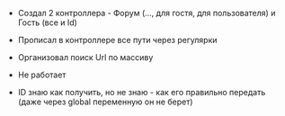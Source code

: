 - Создал 2 контроллера - Форум (..., для гостя, для пользователя) и Гость (все и Id)
- Прописал в контроллере все пути через регулярки
- Организовал поиск Url по массиву

- Не работает
- ID знаю как получить, но не знаю - как его правильно передать (даже через global переменную он не берет)
